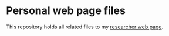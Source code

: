 # Personal web page files

This repository holds all related files to my [researcher web page](https://v1ct0r-byte.github.io/).

